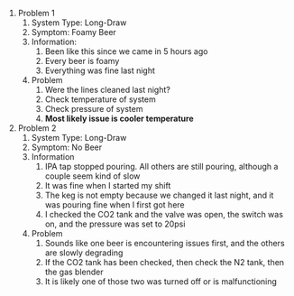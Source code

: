 1. Problem 1
	1. System Type: Long-Draw
	2. Symptom: Foamy Beer
	3. Information:
		1. Been like this since we came in 5 hours ago
		2. Every beer is foamy
		3. Everything was fine last night
	4. Problem
		1. Were the lines cleaned last night?
		2. Check temperature of system
		3. Check pressure of system
		4. **Most likely issue is cooler temperature**
2. Problem 2
	1. System Type: Long-Draw
	2. Symptom: No Beer
	3. Information
		1. IPA tap stopped pouring. All others are still pouring, although a couple seem kind of slow
		2. It was fine when I started my shift
		3. The keg is not empty because we changed it last night, and it was pouring fine when I first got here
		4. I checked the CO2 tank and the valve was open, the switch was on, and the pressure was set to 20psi
	4. Problem
		1. Sounds like one beer is encountering issues first, and the others are slowly degrading
		2. If the CO2 tank has been checked, then check the N2 tank, then the gas blender
		3. It is likely one of those two was turned off or is malfunctioning